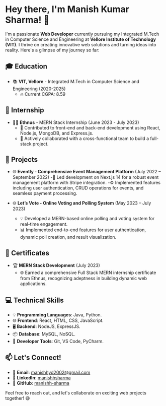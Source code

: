 # Hey there, I'm Manish Kumar Sharma! 👋

I'm a passionate **Web Developer** currently pursuing my Integrated M.Tech in Computer Science and Engineering at **Vellore Institute of Technology (VIT)**. I thrive on creating innovative web solutions and turning ideas into reality. Here's a glimpse of my journey so far:

## 🎓 Education
- 📚 **VIT, Vellore** - Integrated M.Tech in Computer Science and Engineering (2020-2025)
  - 🔥 Current CGPA: 8.59

## 💼 Internship
- 👨‍💻 **Ethnus** - MERN Stack Internship (June 2023 - July 2023)
  - 🌟 Contributed to front-end and back-end development using React, Node.js, MongoDB, and Express.js.
  - 🚀 Actively collaborated with a cross-functional team to build a full-stack project.

## 🚀 Projects

- 🌐 **Evently - Comprehensive Event Management Platform** (July 2022 – September 2022)
  -🤖 Led development on Next.js 14 for a robust event management platform with Stripe integration.
  -⚙️ Implemented features including user authentication, CRUD operations for events, and seamless payment processing.

- 🌐 **Let’s Vote - Online Voting and Polling System** (May 2023 – July 2023)
  - 💡 Developed a MERN-based online polling and voting system for real-time engagement.
  - 📊 Implemented end-to-end features for user authentication, dynamic poll creation, and result visualization.

## 📜 Certificates
- 🏆 **MERN Stack Development** (July 2023)
  - 🌐 Earned a comprehensive Full Stack MERN internship certificate from Ethnus, recognizing adeptness in building dynamic web applications.

## 💻 Technical Skills
- 💡 **Programming Languages**: Java, Python.
- 🌐 **Frontend**: React, HTML, CSS, JavaScript.
- 🖥️ **Backend**: NodeJS, ExpressJS.
- 📦 **Database**: MySQL, NoSQL.
- 🔧 **Developer Tools**: Git, VS Code, PyCharm.

## 📫 Let's Connect!
- 📧 **Email**: manishhyd2002@gmail.com
- 📱 **LinkedIn**: [manishhsharma](https://www.linkedin.com/in/manishhsharma)
- 💼 **GitHub**: [manishh-sharma](https://github.com/manishh-sharma)

Feel free to reach out, and let's collaborate on exciting web projects together! 😄

<!---
manishh-sharma/manishh-sharma is a ✨ special ✨ repository because its `README.md` (this file) appears on your GitHub profile.
You can click the Preview link to take a look at your changes.
--->
